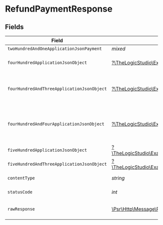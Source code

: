 # RefundPaymentResponse


## Fields

| Field                                                                                                                                                                    | Type                                                                                                                                                                     | Required                                                                                                                                                                 | Description                                                                                                                                                              |
| ------------------------------------------------------------------------------------------------------------------------------------------------------------------------ | ------------------------------------------------------------------------------------------------------------------------------------------------------------------------ | ------------------------------------------------------------------------------------------------------------------------------------------------------------------------ | ------------------------------------------------------------------------------------------------------------------------------------------------------------------------ |
| `twoHundredAndOneApplicationJsonPayment`                                                                                                                                 | *mixed*                                                                                                                                                                  | :heavy_minus_sign:                                                                                                                                                       | Payment Created                                                                                                                                                          |
| `fourHundredApplicationJsonObject`                                                                                                                                       | [?\TheLogicStudio\ExactPayments\Models\Operations\RefundPaymentResponseBody](../../models/operations/RefundPaymentResponseBody.md)                                       | :heavy_minus_sign:                                                                                                                                                       | **Bad Request**\<br/>When there are errors in the payload.<br/>                                                                                                          |
| `fourHundredAndThreeApplicationJsonObject`                                                                                                                               | [?\TheLogicStudio\ExactPayments\Models\Operations\RefundPaymentPaymentsResponseBody](../../models/operations/RefundPaymentPaymentsResponseBody.md)                       | :heavy_minus_sign:                                                                                                                                                       | **Access Denied**\<br/>Credentials supplied do not grant access to the requested resource.<br/>                                                                          |
| `fourHundredAndFourApplicationJsonObject`                                                                                                                                | [?\TheLogicStudio\ExactPayments\Models\Operations\RefundPaymentPaymentsResponseResponseBody](../../models/operations/RefundPaymentPaymentsResponseResponseBody.md)       | :heavy_minus_sign:                                                                                                                                                       | **Not Found**\<br/>\<br/>When you'll get `401 Unauthorized` response:<br/>- When there are no Accounts/Orders/Payment found.<br/>                                        |
| `fiveHundredApplicationJsonObject`                                                                                                                                       | [?\TheLogicStudio\ExactPayments\Models\Operations\RefundPaymentPaymentsResponse500ResponseBody](../../models/operations/RefundPaymentPaymentsResponse500ResponseBody.md) | :heavy_minus_sign:                                                                                                                                                       | **Internal Server Error**<br/>                                                                                                                                           |
| `fiveHundredAndThreeApplicationJsonObject`                                                                                                                               | [?\TheLogicStudio\ExactPayments\Models\Operations\RefundPaymentPaymentsResponse503ResponseBody](../../models/operations/RefundPaymentPaymentsResponse503ResponseBody.md) | :heavy_minus_sign:                                                                                                                                                       | **Service Unavailable**<br/>                                                                                                                                             |
| `contentType`                                                                                                                                                            | *string*                                                                                                                                                                 | :heavy_check_mark:                                                                                                                                                       | HTTP response content type for this operation                                                                                                                            |
| `statusCode`                                                                                                                                                             | *int*                                                                                                                                                                    | :heavy_check_mark:                                                                                                                                                       | HTTP response status code for this operation                                                                                                                             |
| `rawResponse`                                                                                                                                                            | [\Psr\Http\Message\ResponseInterface](https://www.php-fig.org/psr/psr-7/#33-psrhttpmessageresponseinterface)                                                             | :heavy_minus_sign:                                                                                                                                                       | Raw HTTP response; suitable for custom response parsing                                                                                                                  |
